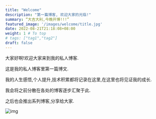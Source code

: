 ```yaml
---
title: "Welcome"
description: "第一篇博客, 欢迎大家的光临!"
summary: “大吉大利,今晚开博!!!”
featured_image: '/images/welcome/title.jpg'
date: 2022-08-21T21:18:08+08:00
weight: 1 # To top
# tags: ["tag1","tag2"]
draft: false
---
```


大家好啊!欢迎大家来到我的私人博客.

这是我的私人博客里第一篇博文.

我的人生感悟,个人提升,技术积累都将记录在这里,在这里也将见证我的成长.

我会将之前分散在各处的博客逐步汇聚于此.

之后也会推出系列博客,分享给大家.

![img](/images/welcome/img.png)
